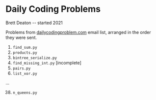 # Daily Coding Problems
Brett Deaton -- started 2021

Problems from [dailycodingproblem.com](https://www.dailycodingproblem.com)
email list, arranged in the order they were sent.

1. `find_sum.py`
2. `products.py`
3. `bintree_serialize.py`
4. `find_missing_int.py` [incomplete]
5. `pairs.py`
6. `list_xor.py`

...

38. `n_queens.py`